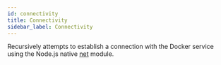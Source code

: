```yaml
---
id: connectivity
title: Connectivity
sidebar_label: Connectivity
---
```


Recursively attempts to establish a connection with the Docker service using the Node.js native [net](https://nodejs.org/api/net.html#net_net_createconnection) module.
